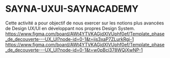# SAYNA-UXUI-SAYNACADEMY
Cette activité a pour objectif de nous exercer sur les notions plus avancées de Design UX/UI en développant nos propres Design System.
https://www.figma.com/board/AWt4YTVKAGjdXlVUphf0ef/Template_phase_de_decouverte---UX_UI?node-id=0-1&t=ijs3xaP7ZLurkRgi-1
https://www.figma.com/board/AWt4YTVKAGjdXlVUphf0ef/Template_phase_de_decouverte---UX_UI?node-id=0-1&t=w0pBci378WQjXwNP-1
